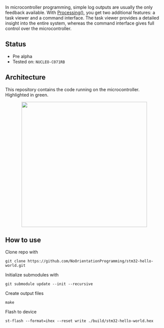 
In microcontroller programming, simple log outputs are usually the only feedback available.
With [Processing()](https://github.com/NoOrientationProgramming/ProcessingCore), you get two additional features: a task viewer and a command interface.
The task viewer provides a detailed insight into the entire system, whereas the command interface gives full control over the microcontroller.

## Status

- Pre alpha
- Tested on: `NUCLEO-C071RB`

## Architecture

This repository contains the code running on the microcontroller. Highlighted in green.

<p align="center">
  <kbd>
    <img src="https://raw.githubusercontent.com/NoOrientationProgramming/stm32-hello-world/main/doc/system/stm32-uart_3.svg" style="width: 400px; max-width:100%"/>
  </kbd>
</p>

## How to use

Clone repo with
```
git clone https://github.com/NoOrientationProgramming/stm32-hello-world.git
```

Initialize submodules with
```
git submodule update --init --recursive
```

Create output files
```
make
```

Flash to device
```
st-flash --format=ihex --reset write ./build/stm32-hello-world.hex
```
